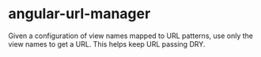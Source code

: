 angular-url-manager
===================

Given a configuration of view names mapped to URL patterns, use only the view names to get a URL. This helps keep URL passing DRY.
